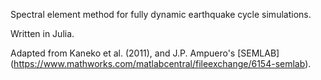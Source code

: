 Spectral element method for fully dynamic earthquake cycle simulations.

Written in Julia.

Adapted from Kaneko et al. (2011), and J.P. Ampuero's [SEMLAB] (https://www.mathworks.com/matlabcentral/fileexchange/6154-semlab).
